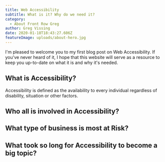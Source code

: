 ```yaml
---
title: Web Accessibility
subtitle: What is it? Why do we need it?
category:
  - About Front Row Greg
author: Greg Vissing
date: 2020-01-18T18:43:27.606Z
featureImage: uploads/about-hero.jpg
---
```

I'm pleased to welcome you to my first blog post on Web Accessibility. If you've never heard of it, I hope that this website will serve as a resource to keep you up-to-date on what it is and why it's needed.

## What is Accessibility?

Accessibility is defined as the availability to every individual regardless of disability, situation or other factors.

## Who all is involved in Accessibility?



## What type of business is most at Risk?



## What took so long for Accessibility to become a big topic?
